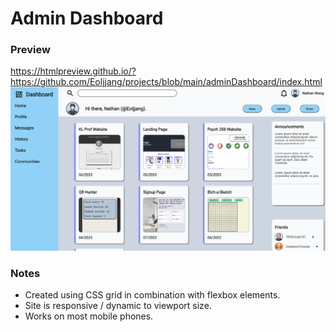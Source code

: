 # Admin Dashboard

### Preview
https://htmlpreview.github.io/?https://github.com/Eoljjang/projects/blob/main/adminDashboard/index.html
<img src="https://github.com/Eoljjang/projects/blob/main/adminDashboard/images/preview.png">

### Notes
* Created using CSS grid in combination with flexbox elements.
* Site is responsive / dynamic to viewport size.
* Works on most mobile phones.


